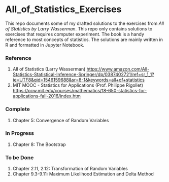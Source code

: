 # All_of_Statistics_Exercises
This repo documents some of my drafted solutions to the exercises from *All of Statistics by Larry Wasserman*. This repo only contains solutions to exercises that requires computer experiment. The book is a handy reference to most concepts of statistics. The solutions are mainly written in R and formatted in Jupyter Notebook.

### Reference
1. All of Statistics (Larry Wasserman) https://www.amazon.com/All-Statistics-Statistical-Inference-Springer/dp/0387402721/ref=sr_1_1?ie=UTF8&qid=1546159688&sr=8-1&keywords=all+of+statistics
2. MIT MOOC - Statistics for Applications (Prof. Philippe Rigollet) https://ocw.mit.edu/courses/mathematics/18-650-statistics-for-applications-fall-2016/index.htm

### Complete
1. Chapter 5: Convergence of Random Variables

### In Progress
1. Chapter 8: The Bootstrap

### To be Done
1. Chapter 2.11, 2.12: Transformation of Random Variables
2. Chapter 9.3-9.11: Maximum Likelihood Estimation and Delta Method


